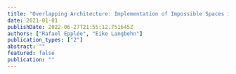 ```yaml
---
title: "Overlapping Architecture: Implementation of Impossible Spaces in Virtual Reality Games"
date: 2021-01-01
publishDate: 2022-06-27T21:55:12.751645Z
authors: ["Rafael Epplée", "Eike Langbehn"]
publication_types: ["2"]
abstract: ""
featured: false
publication: ""
---
```


